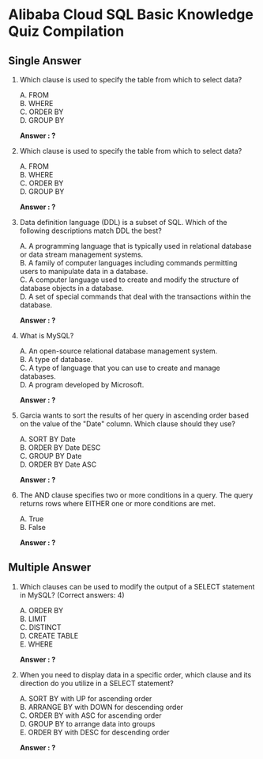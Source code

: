 # Alibaba Cloud SQL Basic Knowledge Quiz Compilation

## Single Answer

1. Which clause is used to specify the table from which to select data?

	A. FROM  
	B. WHERE  
	C. ORDER BY  
	D. GROUP BY

	**Answer : ?**

2. Which clause is used to specify the table from which to select data?
	
	A. FROM  
	B. WHERE  
	C. ORDER BY  
	D. GROUP BY

	**Answer : ?**

3. Data definition language (DDL) is a subset of SQL. Which of the following descriptions match DDL the best?

	A. A programming language that is typically used in relational database or data stream management systems.  
	B. A family of computer languages including commands permitting users to manipulate data in a database.  
	C. A computer language used to create and modify the structure of database objects in a database.  
	D. A set of special commands that deal with the transactions within the database.

	**Answer : ?**

4. What is MySQL?

	A. An open-source relational database management system.  
	B. A type of database.  
	C. A type of language that you can use to create and manage databases.  
	D. A program developed by Microsoft.

	**Answer : ?**

5. Garcia wants to sort the results of her query in ascending order based on the value of the "Date" column. Which clause should they use?

	A. SORT BY Date  
	B. ORDER BY Date DESC  
	C. GROUP BY Date  
	D. ORDER BY Date ASC

	**Answer : ?**

6. The AND clause specifies two or more conditions in a query. The query returns rows where EITHER one or more conditions are met.

	A. True  
	B. False

	**Answer : ?**

## Multiple Answer

1. Which clauses can be used to modify the output of a SELECT statement in MySQL? (Correct answers: 4)

	A. ORDER BY  
	B. LIMIT  
	C. DISTINCT  
	D. CREATE TABLE  
	E. WHERE

	**Answer : ?**

2. When you need to display data in a specific order, which clause and its direction do you utilize in a SELECT statement?

	A. SORT BY with UP for ascending order  
	B. ARRANGE BY with DOWN for descending order  
	C. ORDER BY with ASC for ascending order  
	D. GROUP BY to arrange data into groups  
	E. ORDER BY with DESC for descending order

	**Answer : ?**